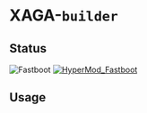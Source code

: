 # XAGA-`builder`


## Status
![Fastboot](https://github.com/Jefino9488/XAGA-builder/workflows/Fastboot/badge.svg)
[![HyperMod_Fastboot](https://github.com/Jefino9488/XAGA-builder/actions/workflows/Hyper_Builder.yml/badge.svg)](https://github.com/Jefino9488/XAGA-builder/actions/workflows/Hyper_Builder.yml)

## Usage

